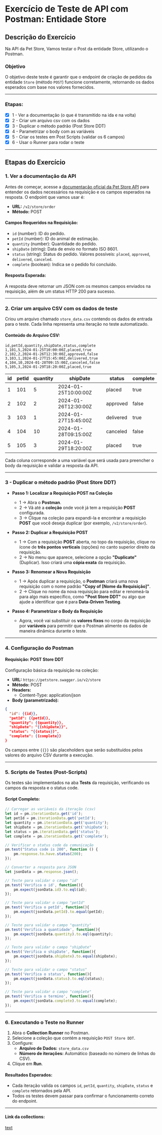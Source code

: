 # Exercício de Teste de API com Postman: Entidade Store

## **Descrição do Exercício**

Na API da Pet Store, Vamos testar o Post da entidade Store, utilizando o Postman.

### **Objetivo**

O objetivo deste teste é garantir que o endpoint de criação de pedidos da entidade `Store` (método `POST`) funcione corretamente, retornando os dados esperados com base nos valores fornecidos.

---

### **Etapas:**

* [x] 1 - Ver a documentação (o que é transmitido na ida e na volta)
* [x] 2 - Criar um arquivo csv com os dados
* [x] 3 - Duplicar o método padrão (Post Store DDT)
* [x] 4 - Parametrizar o body com as variáveis
* [x] 5 - Criar os testes em Post Scripts (validar os 6 campos)
* [x] 6 - Usar o Runner para rodar o teste

---

## **Etapas do Exercício**

### **1. Ver a documentação da API**

Antes de começar, acesse a [documentação oficial da Pet Store API](https://petstore.swagger.io/) para entender os dados necessários na requisição e os campos esperados na resposta. O endpoint que vamos usar é:

* **URL:** `/v2/store/order`
* **Método:** POST

#### **Campos Requeridos na Requisição:**

* `id` (number): ID do pedido.
* `petId` (number): ID do animal de estimação.
* `quantity` (number): Quantidade do pedido.
* `shipDate` (string): Data de envio no formato ISO 8601.
* `status` (string): Status do pedido. Valores possíveis: `placed`, `approved`, `delivered`, `canceled`.
* `complete` (boolean): Indica se o pedido foi concluído.

#### **Resposta Esperada:**

A resposta deve retornar um JSON com os mesmos campos enviados na requisição, além de um status HTTP 200 para sucesso.

---

### **2. Criar um arquivo CSV com os dados de teste**

Criou um arquivo chamado `store_data.csv` contendo os dados de entrada para o teste. Cada linha representa uma iteração no teste automatizado.

#### **Conteúdo do Arquivo CSV:**

```csv
id,petId,quantity,shipDate,status,complete
1,101,5,2024-01-25T10:00:00Z,placed,true
2,102,2,2024-01-26T12:30:00Z,approved,false
3,103,1,2024-01-27T15:45:00Z,delivered,true
4,104,10,2024-01-28T09:15:00Z,canceled,false
5,105,3,2024-01-29T18:20:00Z,placed,true
```

| **id** | **petId** | **quantity** | **shipDate**            | **status** | **complete** |
|--------|-----------|--------------|-------------------------|------------|--------------|
| 1      | 101       | 5            | 2024-01-25T10:00:00Z    | placed     | true         |
| 2      | 102       | 2            | 2024-01-26T12:30:00Z    | approved   | false        |
| 3      | 103       | 1            | 2024-01-27T15:45:00Z    | delivered  | true         |
| 4      | 104       | 10           | 2024-01-28T09:15:00Z    | canceled   | false        |
| 5      | 105       | 3            | 2024-01-29T18:20:00Z    | placed     | true         |

Cada coluna corresponde a uma variável que será usada para preencher o body da requisição e validar a resposta da API.

---

### **3 - Duplicar o método padrão (Post Store DDT)**

* **Passo 1: Localizar a Requisição POST na Coleção**
  * 1 -> Abra o **Postman**.
  * 2 -> Vá até a **coleção** onde você já tem a requisição **POST** configurada.
  * 3 -> Clique na coleção para expandi-la e encontrar a requisição **POST** que você deseja duplicar (por exemplo, `/v2/store/order`).

* **Passo 2: Duplicar a Requisição POST**
  * 1 -> Com a requisição **POST** aberta, no topo da requisição, clique no ícone de **três pontos verticais** (opções) no canto superior direito da requisição.
  * 2 -> No menu que aparece, selecione a opção **"Duplicate"** (Duplicar). Isso criará uma **cópia exata** da requisição.

* **Passo 3: Renomear a Nova Requisição**

  * 1 -> Após duplicar a requisição, o **Postman** criará uma nova requisição com o nome padrão **"Copy of [Nome da Requisição]"**.
  * 2 -> Clique no nome da nova requisição para editar e renomeá-la para algo mais específico, como **"Post Store DDT"** ou algo que ajude a identificar que é para **Data-Driven Testing**.

* **Passo 4: Parametrizar o Body da Requisição**

  * Agora, você vai substituir os **valores fixos** no corpo da requisição por **variáveis** para permitir que o Postman alimente os dados de maneira dinâmica durante o teste.

---

### **4. Configuração do Postman**

#### **Requisição: POST Store DDT**

Configuração básica da requisição na coleção:

* **URL:** `https://petstore.swagger.io/v2/store`
* **Método:** POST
* **Headers:**
  * Content-Type: application/json
* **Body (parametrizado):**

```json
{
  "id": {{id}},
  "petId": {{petId}},
  "quantity": {{quantity}},
  "shipDate": "{{shipDate}}",
  "status": "{{status}}",
  "complete": {{complete}}
}
```

Os campos entre `{{}}` são placeholders que serão substituídos pelos valores do arquivo CSV durante a execução.

---

### **5. Scripts de Testes (Post-Scripts)**

Os testes são implementados na aba **Tests** da requisição, verificando os campos da resposta e o status code.

#### **Script Completo:**

```javascript
// Carregar as variáveis da iteração (csv)
let id = pm.iterationData.get('id');
let petId = pm.iterationData.get('petId');
let quantity = pm.iterationData.get('quantity');
let shipDate = pm.iterationData.get('shipDate');
let status = pm.iterationData.get('status');
let complete = pm.iterationData.get('complete');

// Verificar o status code da comunicação
pm.test("Status code is 200", function () {
    pm.response.to.have.status(200);
});

// Converter a resposta para JSON
let jsonData = pm.response.json();

// Teste para validar o campo "id"
pm.test('Verifica o id', function(){
    pm.expect(jsonData.id).to.eql(id);
});

// Teste para validar o campo "petId"
pm.test('Verifica o petId', function(){
    pm.expect(jsonData.petId).to.equal(petId);
});

// Teste para validar o campo "quantity"
pm.test('Verifica a quantidade', function(){
    pm.expect(jsonData.quantity).to.eql(quantity);
});

// Teste para validar o campo "shipDate"
pm.test('Verifica o shipDate', function(){
    pm.expect(jsonData.shipDate).to.equal(shipDate);
});

// Teste para validar o campo "status"
pm.test('Verifica o status', function(){
    pm.expect(jsonData.status).to.eql(status);
});

// Teste para validar o campo "complete"
pm.test('Verifica o termino', function(){
    pm.expect(jsonData.complete).to.equal(complete);
});
```

---

### **6. Executando o Teste no Runner**

1. Abra o **Collection Runner** no Postman.
2. Selecione a coleção que contém a requisição `POST Store DDT`.
3. Configure:
   * **Arquivo de Dados:** `store_data.csv`
   * **Número de iterações:** Automático (baseado no número de linhas do CSV).
4. Clique em **Run**.

#### **Resultados Esperados:**

* Cada iteração valida os campos `id`, `petId`, `quantity`, `shipDate`, `status` e `complete` retornados pela API.
* Todos os testes devem passar para confirmar o funcionamento correto do endpoint.

---

#### **Link da collections:**

[text](https://www.postman.com/maintenance-saganist-87549155/iterasys-143/collection/ka1uv9i/swagger-petstore)
